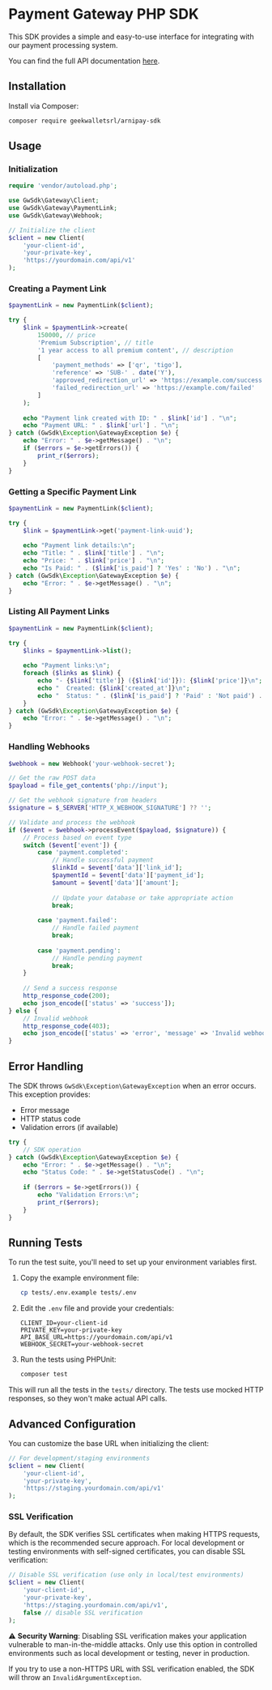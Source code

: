 # Payment Gateway PHP SDK

This SDK provides a simple and easy-to-use interface for integrating with our payment processing system.

You can find the full API documentation [here](https://docs.yourdomain.com/api).

## Installation

Install via Composer:

```bash
composer require geekwalletsrl/arnipay-sdk
```

## Usage

### Initialization

```php
require 'vendor/autoload.php';

use GwSdk\Gateway\Client;
use GwSdk\Gateway\PaymentLink;
use GwSdk\Gateway\Webhook;

// Initialize the client
$client = new Client(
    'your-client-id',
    'your-private-key',
    'https://yourdomain.com/api/v1'
);
```

### Creating a Payment Link

```php
$paymentLink = new PaymentLink($client);

try {
    $link = $paymentLink->create(
        150000, // price
        'Premium Subscription', // title
        '1 year access to all premium content', // description
        [
            'payment_methods' => ['qr', 'tigo'],
            'reference' => 'SUB-' . date('Y'),
            'approved_redirection_url' => 'https://example.com/success',
            'failed_redirection_url' => 'https://example.com/failed'
        ]
    );
    
    echo "Payment link created with ID: " . $link['id'] . "\n";
    echo "Payment URL: " . $link['url'] . "\n";
} catch (GwSdk\Exception\GatewayException $e) {
    echo "Error: " . $e->getMessage() . "\n";
    if ($errors = $e->getErrors()) {
        print_r($errors);
    }
}
```

### Getting a Specific Payment Link

```php
$paymentLink = new PaymentLink($client);

try {
    $link = $paymentLink->get('payment-link-uuid');
    
    echo "Payment link details:\n";
    echo "Title: " . $link['title'] . "\n";
    echo "Price: " . $link['price'] . "\n";
    echo "Is Paid: " . ($link['is_paid'] ? 'Yes' : 'No') . "\n";
} catch (GwSdk\Exception\GatewayException $e) {
    echo "Error: " . $e->getMessage() . "\n";
}
```

### Listing All Payment Links

```php
$paymentLink = new PaymentLink($client);

try {
    $links = $paymentLink->list();
    
    echo "Payment links:\n";
    foreach ($links as $link) {
        echo "- {$link['title']} ({$link['id']}): {$link['price']}\n";
        echo "  Created: {$link['created_at']}\n";
        echo "  Status: " . ($link['is_paid'] ? 'Paid' : 'Not paid') . "\n";
    }
} catch (GwSdk\Exception\GatewayException $e) {
    echo "Error: " . $e->getMessage() . "\n";
}
```

### Handling Webhooks

```php
$webhook = new Webhook('your-webhook-secret');

// Get the raw POST data
$payload = file_get_contents('php://input');

// Get the webhook signature from headers
$signature = $_SERVER['HTTP_X_WEBHOOK_SIGNATURE'] ?? '';

// Validate and process the webhook
if ($event = $webhook->processEvent($payload, $signature)) {
    // Process based on event type
    switch ($event['event']) {
        case 'payment.completed':
            // Handle successful payment
            $linkId = $event['data']['link_id'];
            $paymentId = $event['data']['payment_id'];
            $amount = $event['data']['amount'];
            
            // Update your database or take appropriate action
            break;
            
        case 'payment.failed':
            // Handle failed payment
            break;
            
        case 'payment.pending':
            // Handle pending payment
            break;
    }
    
    // Send a success response
    http_response_code(200);
    echo json_encode(['status' => 'success']);
} else {
    // Invalid webhook
    http_response_code(403);
    echo json_encode(['status' => 'error', 'message' => 'Invalid webhook']);
}
```

## Error Handling

The SDK throws `GwSdk\Exception\GatewayException` when an error occurs. This exception provides:

- Error message
- HTTP status code
- Validation errors (if available)

```php
try {
    // SDK operation
} catch (GwSdk\Exception\GatewayException $e) {
    echo "Error: " . $e->getMessage() . "\n";
    echo "Status Code: " . $e->getStatusCode() . "\n";
    
    if ($errors = $e->getErrors()) {
        echo "Validation Errors:\n";
        print_r($errors);
    }
}
```

## Running Tests

To run the test suite, you'll need to set up your environment variables first.

1. Copy the example environment file:
   ```bash
   cp tests/.env.example tests/.env
   ```

2. Edit the `.env` file and provide your credentials:
   ```
   CLIENT_ID=your-client-id
   PRIVATE_KEY=your-private-key
   API_BASE_URL=https://yourdomain.com/api/v1
   WEBHOOK_SECRET=your-webhook-secret
   ```

3. Run the tests using PHPUnit:
   ```bash
   composer test
   ```

This will run all the tests in the `tests/` directory. The tests use mocked HTTP responses, so they won't make actual API calls.

## Advanced Configuration

You can customize the base URL when initializing the client:

```php
// For development/staging environments
$client = new Client(
    'your-client-id',
    'your-private-key',
    'https://staging.yourdomain.com/api/v1'
);
```

### SSL Verification

By default, the SDK verifies SSL certificates when making HTTPS requests, which is the recommended secure approach. For local development or testing environments with self-signed certificates, you can disable SSL verification:

```php
// Disable SSL verification (use only in local/test environments)
$client = new Client(
    'your-client-id',
    'your-private-key',
    'https://staging.yourdomain.com/api/v1',
    false // disable SSL verification
);
```

⚠️ **Security Warning**: Disabling SSL verification makes your application vulnerable to man-in-the-middle attacks. Only use this option in controlled environments such as local development or testing, never in production.

If you try to use a non-HTTPS URL with SSL verification enabled, the SDK will throw an `InvalidArgumentException`.
